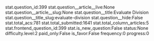 stat.question_id:399
stat.question__article__live:None
stat.question__article__slug:None
stat.question__title:Evaluate Division
stat.question__title_slug:evaluate-division
stat.question__hide:False
stat.total_acs:781
stat.total_submitted:1641
stat.total_column_articles:5
stat.frontend_question_id:399
stat.is_new_question:False
status:None
difficulty.level:2
paid_only:False
is_favor:False
frequency:0
progress:0
